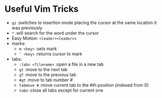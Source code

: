 
# Useful Vim Tricks

+ `gi` :switches to insertion mode placing the cursor at the same location it was previously
+ `*` :will search for the word under the cursor
+ Easy Motion: `<leader><leader>s`
+ marks:
  + `m <key>` :sets mark
  + `' <key>` :returns cursor to mark
+ tabs:
  + `:tabn <filename>` :open a file in a new tab 
  + `gt` :move to the next tab
  + `gT` :move to the previous tab
  + `#gt` :move to tab number #
  + `tabmove #` :move current tab to the #th position (indexed from 0)
  + `tabo` :close all tabs except for current one

